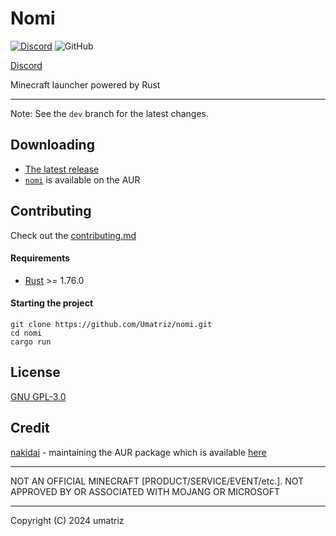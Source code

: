 # Nomi

[![Discord](https://img.shields.io/discord/1115256451850584215?logo=discord&label=Discord%20Server)](https://discord.gg/qRD5XEJKc4) ![GitHub](https://img.shields.io/github/license/Umatriz/nomi)

[Discord](https://discord.gg/qRD5XEJKc4)

Minecraft launcher powered by Rust

---

Note: See the `dev` branch for the latest changes.

## Downloading

 - [The latest release](https://github.com/Umatriz/nomi/releases/latest)
 - [`nomi`](https://aur.archlinux.org/packages/nomi) is available on the AUR

## Contributing

Check out the [contributing.md](./CONTRIBUTING.md)

#### Requirements

- [Rust](https://www.rust-lang.org/) >= 1.76.0

#### Starting the project

```shell
git clone https://github.com/Umatriz/nomi.git
cd nomi
cargo run
```

## License

[GNU GPL-3.0](LICENSE.md)

## Credit

[nakidai](https://github.com/nakidai) - maintaining the AUR package which is available [here](https://aur.archlinux.org/packages/nomi) 


---

NOT AN OFFICIAL MINECRAFT [PRODUCT/SERVICE/EVENT/etc.]. NOT APPROVED BY OR ASSOCIATED WITH MOJANG OR MICROSOFT

---

Copyright (C) 2024  umatriz
